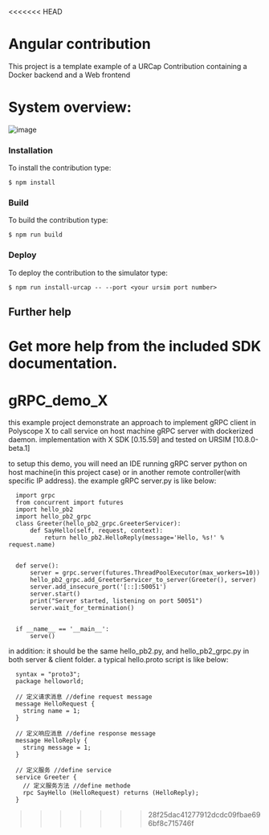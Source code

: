 <<<<<<< HEAD
# Angular contribution

This project is a template example of a URCap Contribution containing a Docker backend and a Web frontend
# **System overview**:
![image](https://github.com/user-attachments/assets/9f67ac99-a260-4f15-a802-e80ff3435a5b)



### Installation
To install the contribution type:

`$ npm install`

### Build
To build the contribution type:

`$ npm run build`

### Deploy
To deploy the contribution to the simulator type:

`$ npm run install-urcap -- --port <your ursim port number>`

## Further help

Get more help from the included SDK documentation.
=======
# gRPC_demo_X
this example project demonstrate an approach to implement gRPC client in Polyscope X to call service on host machine gRPC server with dockerized daemon.
implementation with X SDK [0.15.59] and tested on URSIM [10.8.0-beta.1]

to setup this demo, you will need an IDE running gRPC server python on host machine(in this project case) or in another remote controller(with specific IP address). 
the example gRPC server.py is like below:
      
      
      import grpc
      from concurrent import futures
      import hello_pb2
      import hello_pb2_grpc
      class Greeter(hello_pb2_grpc.GreeterServicer):
          def SayHello(self, request, context):
              return hello_pb2.HelloReply(message='Hello, %s!' % request.name)
      
      
      def serve():
          server = grpc.server(futures.ThreadPoolExecutor(max_workers=10))
          hello_pb2_grpc.add_GreeterServicer_to_server(Greeter(), server)
          server.add_insecure_port('[::]:50051')
          server.start()
          print("Server started, listening on port 50051")
          server.wait_for_termination()
      
      
      if __name__ == '__main__':
          serve()

in addition: it should be the same hello_pb2.py, and hello_pb2_grpc.py in both server & client folder.
a typical hello.proto script is like below:
      
      syntax = "proto3";
      package helloworld;
      
      // 定义请求消息 //define request message
      message HelloRequest {
        string name = 1;
      }
      
      // 定义响应消息 //define response message
      message HelloReply {
        string message = 1;
      }
      
      // 定义服务 //define service
      service Greeter {
        // 定义服务方法 //define methode
        rpc SayHello (HelloRequest) returns (HelloReply);
      }

>>>>>>> 28f25dac41277912dcdc09fbae696bf8c715746f

